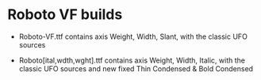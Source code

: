 # Roboto VF builds


* Roboto-VF.ttf contains axis Weight, Width, Slant, with the classic UFO sources

* Roboto[ital,wdth,wght].ttf contains axis Weight, Width, Italic, with the classic UFO sources and new fixed Thin Condensed & Bold Condensed
